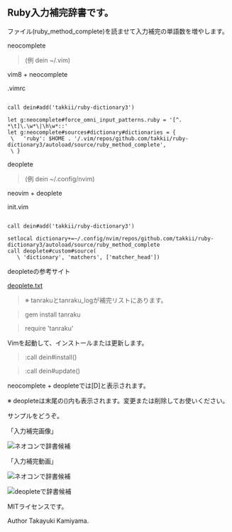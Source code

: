 ## Ruby入力補完辞書です。

ファイル(ruby_method_complete)を読ませて入力補完の単語数を増やします。

neocomplete

>(例 dein ~/.vim)

vim8 + neocomplete

.vimrc

```

call dein#add('takkii/ruby-dictionary3')

let g:neocomplete#force_omni_input_patterns.ruby = '[^. *\t]\.\w*\|\h\w*::'
let g:neocomplete#sources#dictionary#dictionaries = {
 \   'ruby': $HOME . '/.vim/repos/github.com/takkii/ruby-dictionary3/autoload/source/ruby_method_complete',
 \ }

```

deoplete

>(例 dein ~/.config/nvim)

neovim + deoplete

init.vim

```

call dein#add('takkii/ruby-dictionary3')

setlocal dictionary+=~/.config/nvim/repos/github.com/takkii/ruby-dictionary3/autoload/source/ruby_method_complete
call deoplete#custom#source(
   \ 'dictionary', 'matchers', ['matcher_head'])

```

deopleteの参考サイト

[deoplete.txt](https://github.com/Shougo/deoplete.nvim/blob/master/doc/deoplete.txt)

>※ tanrakuとtanraku_logが補完リストにあります。

>gem install tanraku

>require 'tanraku'

Vimを起動して、インストールまたは更新します。

>:call dein#install()

>:call dein#update()

neocomplete + deopleteでは[D]と表示されます。

※ deopleteは末尾の()内も表示されます。変更または削除してお使いください。

サンプルをどうぞ。

「入力補完画像」

![ネオコンで辞書候補](https://github.com/takkii/ruby-dictionary3/blob/master/images/image.gif)

「入力補完動画」

![ネオコンで辞書候補](https://github.com/takkii/ruby-dictionary3/blob/master/images/movie.gif)

![deopleteで辞書候補](https://github.com/takkii/ruby-dictionary3/blob/master/images/movie_deo.gif)

MITライセンスです。

Author Takayuki Kamiyama.
